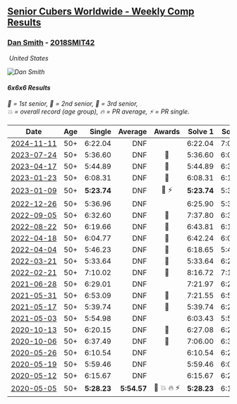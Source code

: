 <style>table {white-space: nowrap;}</style>
<link rel="stylesheet" type="text/css" href="/scw-comp/css/flags.css" />

## [Senior Cubers Worldwide - Weekly Comp Results](/scw-comp/results/)
### [Dan Smith](README.md) - [2018SMIT42](https://www.worldcubeassociation.org/persons/2018SMIT42?event=666)

<i class="flag flag-US" />&nbsp;United States

![Dan Smith](1678150280.jpg)

#### 6x6x6 Results

<span style="white-space: nowrap;">🥇 = 1st senior</span>, <span style="white-space: nowrap;">🥈 = 2nd senior</span>, <span style="white-space: nowrap;">🥉 = 3rd senior</span>, <span style="white-space: nowrap;">💥 = overall record (age group)</span>, <span style="white-space: nowrap;">🔥 = PR average</span>, <span style="white-space: nowrap;">⚡ = PR single</span>.

| Date | Age | Single | Average | Awards | Solve 1 | Solve 2 | Solve 3 | Video |
| :--: | :--: | --: | --: | :--: | --: | --: | --: | :-- |
| [2024-11-11](../../results/2024-11-11/666.md) | 50+ | 6:22.04 | DNF |  | 6:22.04 | 7:06.47 | DNS | [Desktop](https://www.facebook.com/events/456459500381444/permalink/463153053045422) / [Mobile](https://m.facebook.com/events/456459500381444?view=permalink&id=463153053045422) |
| [2023-07-24](../../results/2023-07-24/666.md) | 50+ | 5:36.60 | DNF | 🥈 | 5:36.60 | 6:08.98 | DNS | [Desktop](https://www.facebook.com/events/3448294872104342/permalink/3453961424871020) / [Mobile](https://m.facebook.com/events/3448294872104342?view=permalink&id=3453961424871020) |
| [2023-04-17](../../results/2023-04-17/666.md) | 50+ | 5:44.89 | DNF | 🥉 | 5:44.89 | 6:37.98 | DNS | [Desktop](https://www.facebook.com/events/175752445390498/permalink/180348038264272) / [Mobile](https://m.facebook.com/events/175752445390498?view=permalink&id=180348038264272) |
| [2023-01-23](../../results/2023-01-23/666.md) | 50+ | 6:08.31 | DNF | 🥉 | 6:08.31 | 6:12.01 | DNS | [Desktop](https://www.facebook.com/events/509798861140910/permalink/517714917015971) / [Mobile](https://m.facebook.com/events/509798861140910?view=permalink&id=517714917015971) |
| [2023-01-09](../../results/2023-01-09/666.md) | 50+ | **5:23.74** | DNF | 🥉 ⚡ | **5:23.74** | 5:33.48 | DNS | [Desktop](https://www.facebook.com/events/1531132474062600/permalink/1536035993572248) / [Mobile](https://m.facebook.com/events/1531132474062600?view=permalink&id=1536035993572248) |
| [2022-12-26](../../results/2022-12-26/666.md) | 50+ | 5:36.96 | DNF |  | 6:25.90 | 5:36.96 | DNS | [Desktop](https://www.facebook.com/events/699260168471197/permalink/707864974277383) / [Mobile](https://m.facebook.com/events/699260168471197?view=permalink&id=707864974277383) |
| [2022-09-05](../../results/2022-09-05/666.md) | 50+ | 6:32.60 | DNF | 🥉 | 7:37.80 | 6:32.60 | DNS | [Desktop](https://www.facebook.com/events/448393960648054/permalink/449911077163009) / [Mobile](https://m.facebook.com/events/448393960648054?view=permalink&id=449911077163009) |
| [2022-08-22](../../results/2022-08-22/666.md) | 50+ | 6:19.66 | DNF | 🥇 | 6:43.81 | 6:19.66 | DNS | [Desktop](https://www.facebook.com/events/542579854309231/permalink/549844846916065) / [Mobile](https://m.facebook.com/events/542579854309231?view=permalink&id=549844846916065) |
| [2022-04-18](../../results/2022-04-18/666.md) | 50+ | 6:04.77 | DNF | 🥇 | 6:42.24 | 6:04.77 | DNS | [Desktop](https://www.facebook.com/events/651121915952604/permalink/655290792202383) / [Mobile](https://m.facebook.com/events/651121915952604?view=permalink&id=655290792202383) |
| [2022-04-04](../../results/2022-04-04/666.md) | 50+ | 5:46.23 | DNF | 🥇 | 6:18.65 | 5:46.23 | DNS | [Desktop](https://www.facebook.com/events/405703218032158/permalink/413862643882882) / [Mobile](https://m.facebook.com/events/405703218032158?view=permalink&id=413862643882882) |
| [2022-03-21](../../results/2022-03-21/666.md) | 50+ | 5:33.64 | DNF | 🥇 | 5:33.64 | 6:20.59 | DNS | [Desktop](https://www.facebook.com/events/498666361787423/permalink/507492717571454) / [Mobile](https://m.facebook.com/events/498666361787423?view=permalink&id=507492717571454) |
| [2022-02-21](../../results/2022-02-21/666.md) | 50+ | 7:10.02 | DNF | 🥇 | 8:16.72 | 7:10.02 | DNS | [Desktop](https://www.facebook.com/events/627504321814800/permalink/635472544351311) / [Mobile](https://m.facebook.com/events/627504321814800?view=permalink&id=635472544351311) |
| [2021-06-28](../../results/2021-06-28/666.md) | 50+ | 6:29.01 | DNF |  | 7:21.97 | 6:29.01 | DNS | [Desktop](https://www.facebook.com/events/248738199926629/permalink/256337192500063) / [Mobile](https://m.facebook.com/events/248738199926629?view=permalink&id=256337192500063) |
| [2021-05-31](../../results/2021-05-31/666.md) | 50+ | 6:53.09 | DNF | 🥉 | 7:21.55 | 6:53.09 | DNS | [Desktop](https://www.facebook.com/events/1677723082618127/permalink/1687769031613532) / [Mobile](https://m.facebook.com/events/1677723082618127?view=permalink&id=1687769031613532) |
| [2021-05-17](../../results/2021-05-17/666.md) | 50+ | 5:39.74 | DNF | 🥈 | 5:39.74 | 6:20.53 | DNS | [Desktop](https://www.facebook.com/events/373354890741855/permalink/380463840030960) / [Mobile](https://m.facebook.com/events/373354890741855?view=permalink&id=380463840030960) |
| [2021-05-03](../../results/2021-05-03/666.md) | 50+ | 5:54.98 | DNF |  | 6:03.43 | 5:54.98 | DNS | [Desktop](https://www.facebook.com/events/158701836186375/permalink/167195022003723) / [Mobile](https://m.facebook.com/events/158701836186375?view=permalink&id=167195022003723) |
| [2020-10-13](../../results/2020-10-13/666.md) | 50+ | 6:20.15 | DNF | 🥉 | 6:27.08 | 6:20.15 | DNS | [Desktop](https://www.facebook.com/events/746942356162446/permalink/751733412350007) / [Mobile](https://m.facebook.com/events/746942356162446?view=permalink&id=751733412350007) |
| [2020-10-06](../../results/2020-10-06/666.md) | 50+ | 6:37.49 | DNF | 🥉 | 7:06.00 | 6:37.49 | DNS | [Desktop](https://www.facebook.com/events/427181104911253/permalink/437238780572152) / [Mobile](https://m.facebook.com/events/427181104911253?view=permalink&id=437238780572152) |
| [2020-05-26](../../results/2020-05-26/666.md) | 50+ | 6:10.54 | DNF |  | 6:10.54 | 6:28.09 | DNS | [Desktop](https://www.facebook.com/events/637852836799991/permalink/641464449772163) / [Mobile](https://m.facebook.com/events/637852836799991?view=permalink&id=641464449772163) |
| [2020-05-19](../../results/2020-05-19/666.md) | 50+ | 5:59.46 | DNF |  | 5:59.46 | 6:04.59 | DNS | [Desktop](https://www.facebook.com/events/201300894172579/permalink/204240630545272) / [Mobile](https://m.facebook.com/events/201300894172579?view=permalink&id=204240630545272) |
| [2020-05-12](../../results/2020-05-12/666.md) | 50+ | 6:15.67 | DNF |  | 6:15.67 | 6:25.37 | DNS | [Desktop](https://www.facebook.com/events/276138643524223/permalink/279838476487573) / [Mobile](https://m.facebook.com/events/276138643524223?view=permalink&id=279838476487573) |
| [2020-05-05](../../results/2020-05-05/666.md) | 50+ | **5:28.23** | **5:54.57** | 🥈 💥 🔥 ⚡ | **5:28.23** | 6:11.67 | 6:03.81 | [Desktop](https://www.facebook.com/events/557526585195168/permalink/562187611395732) / [Mobile](https://m.facebook.com/events/557526585195168?view=permalink&id=562187611395732) |


<!-- Global site tag (gtag.js) - Google Analytics -->
<script async src="https://www.googletagmanager.com/gtag/js?id=UA-86348435-3"></script>
<script>window.dataLayer = window.dataLayer || []; function gtag() {dataLayer.push(arguments);} gtag('js', new Date()); gtag('config', 'UA-86348435-3');</script>
